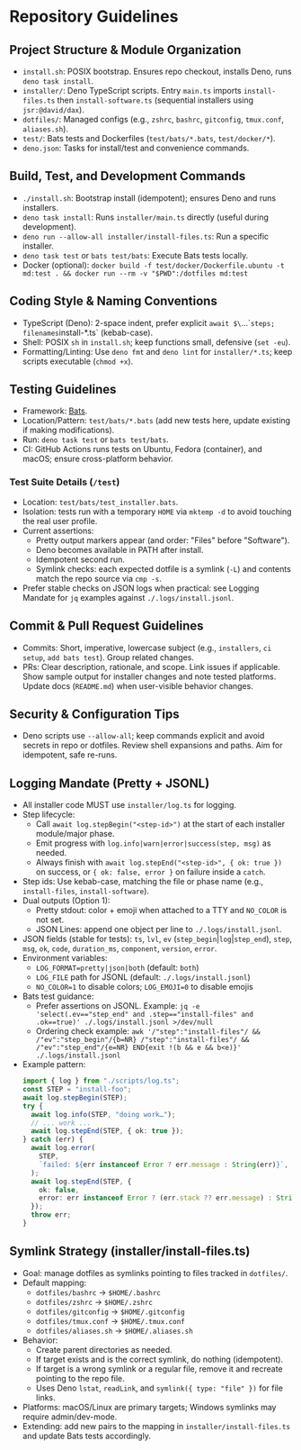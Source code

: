 # Repository Guidelines

## Project Structure & Module Organization

- `install.sh`: POSIX bootstrap. Ensures repo checkout, installs Deno, runs
  `deno task install`.
- `installer/`: Deno TypeScript scripts. Entry `main.ts` imports
  `install-files.ts` then `install-software.ts` (sequential installers using
  `jsr:@david/dax`).
- `dotfiles/`: Managed configs (e.g., `zshrc`, `bashrc`, `gitconfig`,
  `tmux.conf`, `aliases.sh`).
- `test/`: Bats tests and Dockerfiles (`test/bats/*.bats`, `test/docker/*`).
- `deno.json`: Tasks for install/test and convenience commands.

## Build, Test, and Development Commands

- `./install.sh`: Bootstrap install (idempotent); ensures Deno and runs
  installers.
- `deno task install`: Runs `installer/main.ts` directly (useful during
  development).
- `deno run --allow-all installer/install-files.ts`: Run a specific installer.
- `deno task test` or `bats test/bats`: Execute Bats tests locally.
- Docker (optional):
  `docker build -f test/docker/Dockerfile.ubuntu -t md:test . && docker run --rm -v "$PWD":/dotfiles md:test`

## Coding Style & Naming Conventions

- TypeScript (Deno): 2-space indent, prefer explicit
  `await $\`...\``steps; filenames`install-*.ts` (kebab-case).
- Shell: POSIX `sh` in `install.sh`; keep functions small, defensive
  (`set -eu`).
- Formatting/Linting: Use `deno fmt` and `deno lint` for `installer/*.ts`; keep
  scripts executable (`chmod +x`).

## Testing Guidelines

- Framework: [Bats](https://github.com/bats-core/bats-core).
- Location/Pattern: `test/bats/*.bats` (add new tests here, update existing if
  making modifications).
- Run: `deno task test` or `bats test/bats`.
- CI: GitHub Actions runs tests on Ubuntu, Fedora (container), and macOS; ensure
  cross-platform behavior.

### Test Suite Details (`/test`)

- Location: `test/bats/test_installer.bats`.
- Isolation: tests run with a temporary `HOME` via `mktemp -d` to avoid touching
  the real user profile.
- Current assertions:
  - Pretty output markers appear (and order: "Files" before "Software").
  - Deno becomes available in PATH after install.
  - Idempotent second run.
  - Symlink checks: each expected dotfile is a symlink (`-L`) and contents match
    the repo source via `cmp -s`.
- Prefer stable checks on JSON logs when practical: see Logging Mandate for `jq`
  examples against `./.logs/install.jsonl`.

## Commit & Pull Request Guidelines

- Commits: Short, imperative, lowercase subject (e.g., `installers`, `ci setup`,
  `add bats test`). Group related changes.
- PRs: Clear description, rationale, and scope. Link issues if applicable. Show
  sample output for installer changes and note tested platforms. Update docs
  (`README.md`) when user-visible behavior changes.

## Security & Configuration Tips

- Deno scripts use `--allow-all`; keep commands explicit and avoid secrets in
  repo or dotfiles. Review shell expansions and paths. Aim for idempotent, safe
  re-runs.

## Logging Mandate (Pretty + JSONL)

- All installer code MUST use `installer/log.ts` for logging.
- Step lifecycle:
  - Call `await log.stepBegin("<step-id>")` at the start of each installer
    module/major phase.
  - Emit progress with `log.info|warn|error|success(step, msg)` as needed.
  - Always finish with `await log.stepEnd("<step-id>", { ok: true })` on
    success, or `{ ok: false, error }` on failure inside a `catch`.
- Step ids: Use kebab-case, matching the file or phase name (e.g.,
  `install-files`, `install-software`).
- Dual outputs (Option 1):
  - Pretty stdout: color + emoji when attached to a TTY and `NO_COLOR` is not
    set.
  - JSON Lines: append one object per line to `./.logs/install.jsonl`.
- JSON fields (stable for tests): `ts`, `lvl`, `ev`
  (`step_begin`|`log`|`step_end`), `step`, `msg`, `ok`, `code`, `duration_ms`,
  `component`, `version`, `error`.
- Environment variables:
  - `LOG_FORMAT=pretty|json|both` (default: `both`)
  - `LOG_FILE` path for JSONL (default: `./.logs/install.jsonl`)
  - `NO_COLOR=1` to disable colors; `LOG_EMOJI=0` to disable emojis
- Bats test guidance:
  - Prefer assertions on JSONL. Example:
    `jq -e 'select(.ev=="step_end" and .step=="install-files" and .ok==true)' ./.logs/install.jsonl >/dev/null`
  - Ordering check example:
    `awk '/"step":"install-files"/ && /"ev":"step_begin"/{b=NR} /"step":"install-files"/ && /"ev":"step_end"/{e=NR} END{exit !(b && e && b<e)}' ./.logs/install.jsonl`
- Example pattern:
  ```ts
  import { log } from "./scripts/log.ts";
  const STEP = "install-foo";
  await log.stepBegin(STEP);
  try {
    await log.info(STEP, "doing work…");
    // ... work ...
    await log.stepEnd(STEP, { ok: true });
  } catch (err) {
    await log.error(
      STEP,
      `failed: ${err instanceof Error ? err.message : String(err)}`,
    );
    await log.stepEnd(STEP, {
      ok: false,
      error: err instanceof Error ? (err.stack ?? err.message) : String(err),
    });
    throw err;
  }
  ```

## Symlink Strategy (installer/install-files.ts)

- Goal: manage dotfiles as symlinks pointing to files tracked in `dotfiles/`.
- Default mapping:
  - `dotfiles/bashrc` → `$HOME/.bashrc`
  - `dotfiles/zshrc` → `$HOME/.zshrc`
  - `dotfiles/gitconfig` → `$HOME/.gitconfig`
  - `dotfiles/tmux.conf` → `$HOME/.tmux.conf`
  - `dotfiles/aliases.sh` → `$HOME/.aliases.sh`
- Behavior:
  - Create parent directories as needed.
  - If target exists and is the correct symlink, do nothing (idempotent).
  - If target is a wrong symlink or a regular file, remove it and recreate
    pointing to the repo file.
  - Uses Deno `lstat`, `readLink`, and `symlink({ type: "file" })` for file
    links.
- Platforms: macOS/Linux are primary targets; Windows symlinks may require
  admin/dev-mode.
- Extending: add new pairs to the mapping in `installer/install-files.ts` and
  update Bats tests accordingly.
